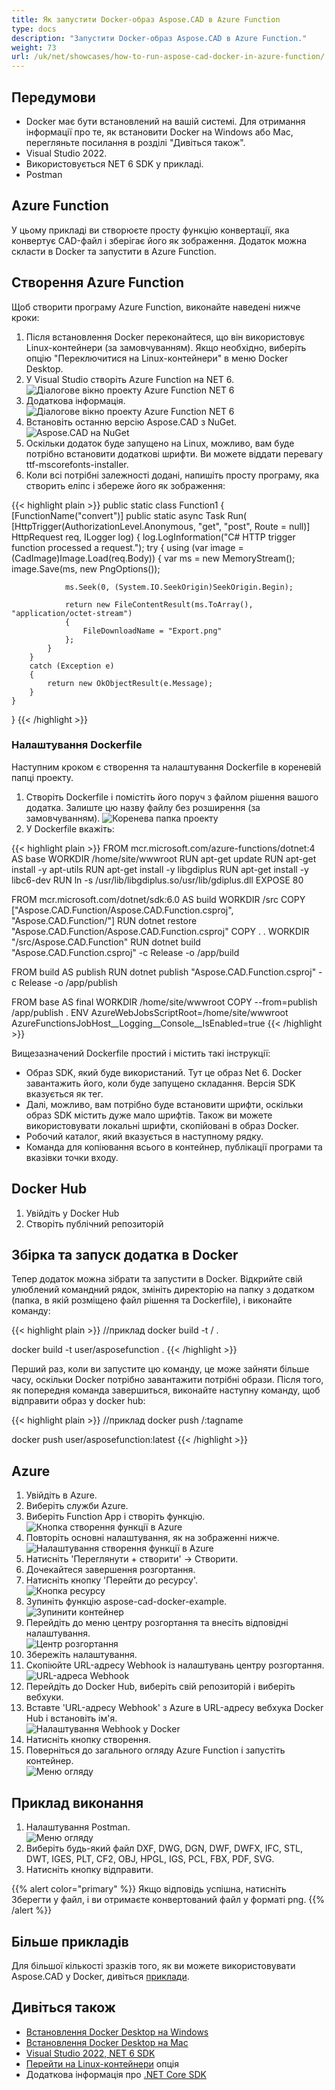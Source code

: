 ```yaml
---
title: Як запустити Docker-образ Aspose.CAD в Azure Function
type: docs
description: "Запустити Docker-образ Aspose.CAD в Azure Function."
weight: 73
url: /uk/net/showcases/how-to-run-aspose-cad-docker-in-azure-function/
---
```


## Передумови
- Docker має бути встановлений на вашій системі. Для отримання інформації про те, як встановити Docker на Windows або Mac, перегляньте посилання в розділі "Дивіться також".
- Visual Studio 2022.
- Використовується NET 6 SDK у прикладі.
- Postman

## Azure Function

У цьому прикладі ви створюєте просту функцію конвертації, яка конвертує CAD-файл і зберігає його як зображення. Додаток можна скласти в Docker та запустити в Azure Function.

## Створення Azure Function

Щоб створити програму Azure Function, виконайте наведені нижче кроки:
1. Після встановлення Docker переконайтеся, що він використовує Linux-контейнери (за замовчуванням). Якщо необхідно, виберіть опцію "Переключитися на Linux-контейнери" в меню Docker Desktop.
1. У Visual Studio створіть Azure Function на NET 6.<br>
![Діалогове вікно проекту Azure Function NET 6](/cad/_assets/showcases/azure/Create-project.png)<br>
1. Додаткова інформація.<br>
![Діалогове вікно проекту Azure Function NET 6](/cad/_assets/showcases/azure/Additional-information.png)<br>
1. Встановіть останню версію Aspose.CAD з NuGet.<br>
![Aspose.CAD на NuGet](/cad/_assets/showcases/azure/NuGet.png)<br>
1. Оскільки додаток буде запущено на Linux, можливо, вам буде потрібно встановити додаткові шрифти. Ви можете віддати перевагу ttf-mscorefonts-installer.
1. Коли всі потрібні залежності додані, напишіть просту програму, яка створить еліпс і збереже його як зображення:<br>

{{< highlight plain >}}
public static class Function1
{
    [FunctionName("convert")]
    public static async Task<IActionResult> Run(
        [HttpTrigger(AuthorizationLevel.Anonymous, "get", "post", Route = null)] HttpRequest req,
        ILogger log)
    {
        log.LogInformation("C# HTTP trigger function processed a request.");
        try
        {
            using (var image = (CadImage)Image.Load(req.Body))
            {
                var ms = new MemoryStream();
                image.Save(ms, new PngOptions());

                ms.Seek(0, (System.IO.SeekOrigin)SeekOrigin.Begin);

                return new FileContentResult(ms.ToArray(), "application/octet-stream")
                {
                    FileDownloadName = "Export.png"
                };
            }
        }
        catch (Exception e)
        {
            return new OkObjectResult(e.Message);
        }
    }
}
{{< /highlight >}}

### Налаштування Dockerfile

Наступним кроком є створення та налаштування Dockerfile в кореневій папці проекту.

1. Створіть Dockerfile і помістіть його поруч з файлом рішення вашого додатка. Залиште цю назву файлу без розширення (за замовчуванням).
![Коренева папка проекту](/cad/_assets/showcases/azure/root-folder.png)<br>
1. У Dockerfile вкажіть:

{{< highlight plain >}}
FROM mcr.microsoft.com/azure-functions/dotnet:4 AS base
WORKDIR /home/site/wwwroot
RUN apt-get update
RUN apt-get install -y apt-utils
RUN apt-get install -y libgdiplus
RUN apt-get install -y libc6-dev 
RUN ln -s /usr/lib/libgdiplus.so/usr/lib/gdiplus.dll
EXPOSE 80

FROM mcr.microsoft.com/dotnet/sdk:6.0 AS build
WORKDIR /src
COPY ["Aspose.CAD.Function/Aspose.CAD.Function.csproj", "Aspose.CAD.Function/"]
RUN dotnet restore "Aspose.CAD.Function/Aspose.CAD.Function.csproj"
COPY . .
WORKDIR "/src/Aspose.CAD.Function"
RUN dotnet build "Aspose.CAD.Function.csproj" -c Release -o /app/build

FROM build AS publish
RUN dotnet publish "Aspose.CAD.Function.csproj" -c Release -o /app/publish

FROM base AS final
WORKDIR /home/site/wwwroot
COPY --from=publish /app/publish .
ENV AzureWebJobsScriptRoot=/home/site/wwwroot \
    AzureFunctionsJobHost__Logging__Console__IsEnabled=true
{{< /highlight >}}

Вищезазначений Dockerfile простий і містить такі інструкції:

- Образ SDK, який буде використаний. Тут це образ Net 6. Docker завантажить його, коли буде запущено складання. Версія SDK вказується як тег.
- Далі, можливо, вам потрібно буде встановити шрифти, оскільки образ SDK містить дуже мало шрифтів. Також ви можете використовувати локальні шрифти, скопійовані в образ Docker.
- Робочий каталог, який вказується в наступному рядку.
- Команда для копіювання всього в контейнер, публікації програми та вказівки точки входу.

## Docker Hub
1. Увійдіть у Docker Hub
1. Створіть публічний репозиторій

## Збірка та запуск додатка в Docker
 
 Тепер додаток можна зібрати та запустити в Docker. Відкрийте свій улюблений командний рядок, змініть директорію на папку з додатком (папка, в якій розміщено файл рішення та Dockerfile), і виконайте команду:

{{< highlight plain >}}
//приклад
docker build -t <user name>/<repository name> .

docker build -t user/asposefunction .
{{< /highlight >}}
 
Перший раз, коли ви запустите цю команду, це може зайняти більше часу, оскільки Docker потрібно завантажити потрібні образи. Після того, як попередня команда завершиться, виконайте наступну команду, щоб відправити образ у docker hub:
 
{{< highlight plain >}}
//приклад
docker push <user name>/<repository name>:tagname

docker push user/asposefunction:latest
{{< /highlight >}}

## Azure

1. Увійдіть в Azure.
1. Виберіть служби Azure.
1. Виберіть Function App і створіть функцію.<br>
![Кнопка створення функції в Azure](/cad/_assets/showcases/azure/create-function.png)<br>
1. Повторіть основні налаштування, як на зображенні нижче.<br>
![Налаштування створення функції в Azure](/cad/_assets/showcases/azure/create-function-setting.png)<br>
1. Натисніть 'Переглянути + створити' -> Створити.
1. Дочекайтеся завершення розгортання.
1. Натисніть кнопку 'Перейти до ресурсу'.<br>
![Кнопка ресурсу](/cad/_assets/showcases/azure/go-to-resource.png)<br>
1. Зупиніть функцію aspose-cad-docker-example.<br>
![Зупинити контейнер](/cad/_assets/showcases/azure/stop-container.png)<br>
1. Перейдіть до меню центру розгортання та внесіть відповідні налаштування.<br>
![Центр розгортання](/cad/_assets/showcases/azure/deployment-center.png)<br>
1. Збережіть налаштування.
1. Скопіюйте URL-адресу Webhook із налаштувань центру розгортання.<br>
![URL-адреса Webhook](/cad/_assets/showcases/azure/webhook-url.png)<br>
1. Перейдіть до Docker Hub, виберіть свій репозиторій і виберіть вебхуки.
1. Вставте 'URL-адресу Webhook' з Azure в URL-адресу вебхука Docker Hub і встановіть ім'я.<br>
![Налаштування Webhook у Docker](/cad/_assets/showcases/azure/webhook.png)<br>
1. Натисніть кнопку створення.
1. Поверніться до загального огляду Azure Function і запустіть контейнер.<br>
![Меню огляду](/cad/_assets/showcases/azure/overview.png)<br>

## Приклад виконання

1. Налаштування Postman.<br>
![Меню огляду](/cad/_assets/showcases/azure/postman-settings.png)<br>
1. Виберіть будь-який файл DXF, DWG, DGN, DWF, DWFX, IFC, STL, DWT, IGES, PLT, CF2, OBJ, HPGL, IGS, PCL, FBX, PDF, SVG.
1. Натисніть кнопку відправити.

{{% alert color="primary" %}} 
Якщо відповідь успішна, натисніть Зберегти у файл, і ви отримаєте конвертований файл у форматі png.
{{% /alert %}}

## Більше прикладів

Для більшої кількості зразків того, як ви можете використовувати Aspose.CAD у Docker, дивіться [приклади](https://github.com/aspose-cad/Aspose.CAD-Documentation).


## Дивіться також

- [Встановлення Docker Desktop на Windows](https://docs.docker.com/docker-for-windows/install/)
- [Встановлення Docker Desktop на Mac](https://docs.docker.com/docker-for-mac/install/)
- [Visual Studio 2022, NET 6 SDK](https://docs.microsoft.com/en-us/dotnet/core/install/windows?tabs=net60#dependencies)
- [Перейти на Linux-контейнери](https://docs.docker.com/docker-for-windows/#switch-between-windows-and-linux-containers) опція
- Додаткова інформація про [.NET Core SDK](https://hub.docker.com/_/microsoft-dotnet-sdk)
